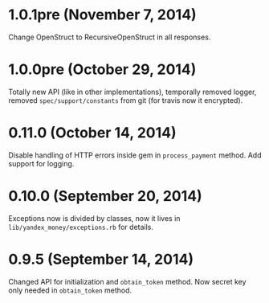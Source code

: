 # 1.0.1pre (November 7, 2014)

Change OpenStruct to RecursiveOpenStruct in all responses.

# 1.0.0pre (October 29, 2014)

Totally new API (like in other implementations), temporally removed logger, removed `spec/support/constants` from git (for travis now it encrypted).

# 0.11.0 (October 14, 2014)

Disable handling of HTTP errors inside gem in `process_payment` method.
Add support for logging.

# 0.10.0 (September 20, 2014)

Exceptions now is divided by classes, now it lives in `lib/yandex_money/exceptions.rb` for details.

# 0.9.5 (September 14, 2014)

Changed API for initialization and `obtain_token` method. Now secret key only needed in `obtain_token` method.

